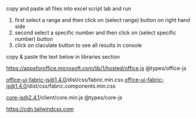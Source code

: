 copy and paste all files into excel script lab and run
1. first select a range and then click on (select range) button on right hand side
2. second select a specific number and then click on (select specific number) button
3. click on claculate button to see all results in console


copy & paste the text below in libraries section



https://appsforoffice.microsoft.com/lib/1/hosted/office.js
@types/office-js

office-ui-fabric-js@1.4.0/dist/css/fabric.min.css
office-ui-fabric-js@1.4.0/dist/css/fabric.components.min.css

core-js@2.4.1/client/core.min.js
@types/core-js

https://cdn.tailwindcss.com